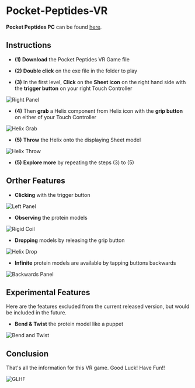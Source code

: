 # Pocket-Peptides-VR

**Pocket Peptides PC** can be found [here](https://github.com/TIanshuXu/Pocket-Peptides-PC).

## Instructions

- **(1)** **Download** the Pocket Peptides VR Game file

- **(2)** **Double click** on the exe file in the folder to play

- **(3)** In the first level, **Click** on the **Sheet icon** on the right hand side with the **trigger button** on your right Touch Controller

![Right Panel](https://github.com/TIanshuXu/Pocket-Peptides-VR/blob/master/Example_Images/Right%20Panel.gif "Click")

- **(4)** Then **grab** a Helix component from Helix icon with the **grip button** on either of your Touch Controller

![Helix Grab](https://github.com/TIanshuXu/Pocket-Peptides-VR/blob/master/Example_Images/Helix%20Grab.gif "Grab")

- **(5)** **Throw** the Helix onto the displaying Sheet model

![Helix Throw](https://github.com/TIanshuXu/Pocket-Peptides-VR/blob/master/Example_Images/Helix%20Throw.gif "Throw")

- **(5)** **Explore more** by repeating the steps (3) to (5)

## Orther Features
- **Clicking** with the trigger button

![Left Panel](https://github.com/TIanshuXu/Pocket-Peptides-VR/blob/master/Example_Images/Left%20Panel.gif "Left Panel")

- **Observing** the protein models

![Rigid Coil](https://github.com/TIanshuXu/Pocket-Peptides-VR/blob/master/Example_Images/Rigid%20Coil.gif "Rigid Coil")

- **Dropping** models by releasing the grip button

![Helix Drop](https://github.com/TIanshuXu/Pocket-Peptides-VR/blob/master/Example_Images/Helix%20Drop.gif "Drop")

- **Infinite** protein models are available by tapping buttons backwards

![Backwards Panel](https://github.com/TIanshuXu/Pocket-Peptides-VR/blob/master/Example_Images/Backwards%20Panel.gif "Backwards Panel")

## Experimental Features
Here are the features excluded from the current released version, but would be included in the future.

- **Bend & Twist** the protein model like a puppet

![Bend and Twist](https://github.com/TIanshuXu/Pocket-Peptides-VR/blob/master/Example_Images/Bend%20and%20Twist.gif "Bend & Twist")

## Conclusion
That's all the information for this VR game. Good Luck! Have Fun!!

![GLHF](https://github.com/TIanshuXu/Pocket-Peptides-VR/blob/master/Example_Images/GLHF.gif)



